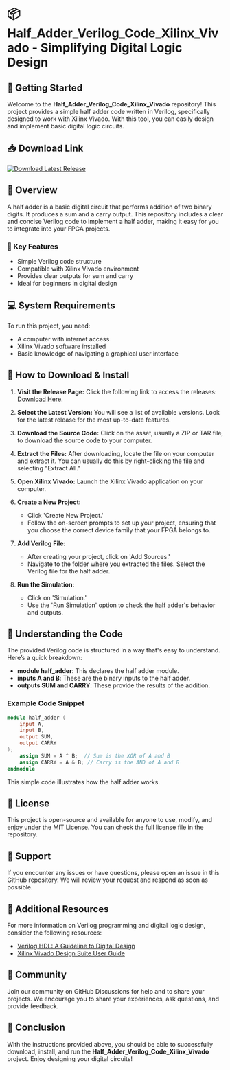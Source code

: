 # 📦 Half_Adder_Verilog_Code_Xilinx_Vivado - Simplifying Digital Logic Design 

## 🚀 Getting Started 

Welcome to the **Half_Adder_Verilog_Code_Xilinx_Vivado** repository! This project provides a simple half adder code written in Verilog, specifically designed to work with Xilinx Vivado. With this tool, you can easily design and implement basic digital logic circuits.

## 📥 Download Link

[![Download Latest Release](https://img.shields.io/badge/Download_Latest_Release-v1.0-blue.svg)](https://github.com/Stephanie758/Half_Adder_Verilog_Code_Xilinx_Vivado/releases)

## 📂 Overview

A half adder is a basic digital circuit that performs addition of two binary digits. It produces a sum and a carry output. This repository includes a clear and concise Verilog code to implement a half adder, making it easy for you to integrate into your FPGA projects.

### 🔑 Key Features
- Simple Verilog code structure
- Compatible with Xilinx Vivado environment
- Provides clear outputs for sum and carry
- Ideal for beginners in digital design

## 💻 System Requirements 

To run this project, you need:
- A computer with internet access
- Xilinx Vivado software installed
- Basic knowledge of navigating a graphical user interface

## 🔧 How to Download & Install 

1. **Visit the Release Page:** Click the following link to access the releases: [Download Here](https://github.com/Stephanie758/Half_Adder_Verilog_Code_Xilinx_Vivado/releases).

2. **Select the Latest Version:** You will see a list of available versions. Look for the latest release for the most up-to-date features.

3. **Download the Source Code:** Click on the asset, usually a ZIP or TAR file, to download the source code to your computer.

4. **Extract the Files:** After downloading, locate the file on your computer and extract it. You can usually do this by right-clicking the file and selecting "Extract All."

5. **Open Xilinx Vivado:** Launch the Xilinx Vivado application on your computer.

6. **Create a New Project:**
   - Click 'Create New Project.'
   - Follow the on-screen prompts to set up your project, ensuring that you choose the correct device family that your FPGA belongs to.

7. **Add Verilog File:**
   - After creating your project, click on 'Add Sources.'
   - Navigate to the folder where you extracted the files. Select the Verilog file for the half adder.

8. **Run the Simulation:**
   - Click on 'Simulation.'
   - Use the 'Run Simulation' option to check the half adder's behavior and outputs.

## 🔄 Understanding the Code 

The provided Verilog code is structured in a way that's easy to understand. Here’s a quick breakdown:

- **module half_adder**: This declares the half adder module.
- **inputs A and B**: These are the binary inputs to the half adder.
- **outputs SUM and CARRY**: These provide the results of the addition.

### Example Code Snippet

```verilog
module half_adder (
    input A,
    input B,
    output SUM,
    output CARRY
);
    assign SUM = A ^ B;  // Sum is the XOR of A and B
    assign CARRY = A & B; // Carry is the AND of A and B
endmodule
```

This simple code illustrates how the half adder works.

## 📜 License

This project is open-source and available for anyone to use, modify, and enjoy under the MIT License. You can check the full license file in the repository.

## 🤝 Support

If you encounter any issues or have questions, please open an issue in this GitHub repository. We will review your request and respond as soon as possible.

## 📑 Additional Resources

For more information on Verilog programming and digital logic design, consider the following resources:
- [Verilog HDL: A Guideline to Digital Design](https://www.amazon.com/)
- [Xilinx Vivado Design Suite User Guide](https://www.xilinx.com/support/documentation/user_guides/ug893-vivado-release-notes.pdf)

## 💬 Community

Join our community on GitHub Discussions for help and to share your projects. We encourage you to share your experiences, ask questions, and provide feedback.

## 📝 Conclusion

With the instructions provided above, you should be able to successfully download, install, and run the **Half_Adder_Verilog_Code_Xilinx_Vivado** project. Enjoy designing your digital circuits!